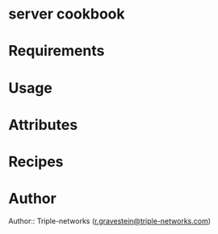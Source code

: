 # server cookbook

# Requirements

# Usage

# Attributes

# Recipes

# Author

Author:: Triple-networks (<r.gravestein@triple-networks.com>)
